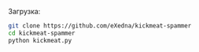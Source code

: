 Загрузка:
```sh
git clone https://github.com/eXedna/kickmeat-spammer
cd kickmeat-spammer
python kickmeat.py
```
